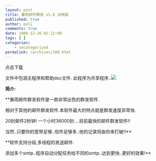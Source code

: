 ```yaml
---
layout: post
title: 暴雨邮件群发 v1.0 试用版
published: true
author: moli
comments: true
date: 2008-12-26 02:12:00
tags: [ ]
categories:
    - uncategorized
permalink: /archives/108.html
---
```



点击下载

文件中包涵主程序和帮助doc文件. 此程序为共享程序..![][1]

**简介:**

**暴雨邮件群发软件是一款非常出色的群发软件.
  
相对于其他的邮件群发软件.本软件最大的特点就是群发速度非常快.
  
20封邮件2秒钟! 一个小时36000封&#8230;.目前最快的邮件群发软件!!
  
当然..只要你的宽带足够..信件足够多..他的记录将由你来打破!!**

**软件支持分段,多线程的发送邮件.
  
添加多个smtp..程序自动分配任务给不同的smtp..达到更快..更好的效果!**

 [1]: http://img.baidu.com/hi/tsj/t_0017.gif